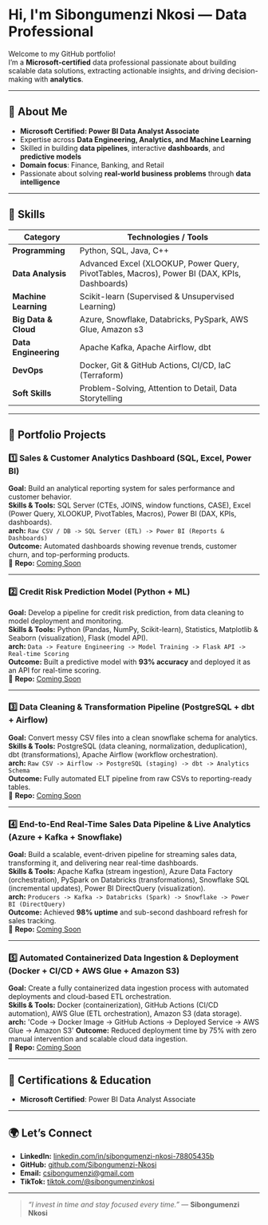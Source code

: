 # Hi, I'm Sibongumenzi Nkosi — Data Professional

Welcome to my GitHub portfolio!  
I’m a **Microsoft-certified** data professional passionate about building scalable data solutions, extracting actionable insights, and driving decision-making with **analytics**.

---

## 🚀 About Me
- **Microsoft Certified: Power BI Data Analyst Associate**  
- Expertise across **Data Engineering, Analytics, and Machine Learning**  
- Skilled in building **data pipelines**, interactive **dashboards**, and **predictive models**  
- **Domain focus**: Finance, Banking, and Retail  
- Passionate about solving **real-world business problems** through **data intelligence**

---

## 🧠 Skills

| **Category**        | **Technologies / Tools** |
|---------------------|--------------------------|
| **Programming**     | Python, SQL, Java, C++ |
| **Data Analysis**   | Advanced Excel (XLOOKUP, Power Query, PivotTables, Macros), Power BI (DAX, KPIs, Dashboards) |
| **Machine Learning**| Scikit-learn (Supervised & Unsupervised Learning) |
| **Big Data & Cloud**| Azure, Snowflake, Databricks, PySpark, AWS Glue, Amazon s3 |
| **Data Engineering**| Apache Kafka, Apache Airflow, dbt |
| **DevOps**          | Docker, Git & GitHub Actions, CI/CD, IaC (Terraform) |
| **Soft Skills**     | Problem-Solving, Attention to Detail, Data Storytelling |

---

## 💼 Portfolio Projects

### 1️⃣ Sales & Customer Analytics Dashboard (SQL, Excel, Power BI)  
**Goal:** Build an analytical reporting system for sales performance and customer behavior.  
**Skills & Tools:** SQL Server (CTEs, JOINS, window functions, CASE), Excel (Power Query, XLOOKUP, PivotTables, Macros), Power BI (DAX, KPIs, dashboards).  
**arch:** `Raw CSV / DB -> SQL Server (ETL) -> Power BI (Reports & Dashboards)`  
**Outcome:** Automated dashboards showing revenue trends, customer churn, and top-performing products.  
📂 **Repo:** [Coming Soon]()

---

### 2️⃣ Credit Risk Prediction Model (Python + ML)  
**Goal:** Develop a pipeline for credit risk prediction, from data cleaning to model deployment and monitoring.  
**Skills & Tools:** Python (Pandas, NumPy, Scikit-learn), Statistics, Matplotlib & Seaborn (visualization), Flask (model API).  
**arch:** `Data -> Feature Engineering -> Model Training -> Flask API -> Real-time Scoring`  
**Outcome:** Built a predictive model with **93% accuracy** and deployed it as an API for real-time scoring.  
📂 **Repo:** [Coming Soon]()

---

### 3️⃣ Data Cleaning & Transformation Pipeline (PostgreSQL + dbt + Airflow)  
**Goal:** Convert messy CSV files into a clean snowflake schema for analytics.  
**Skills & Tools:** PostgreSQL (data cleaning, normalization, deduplication), dbt (transformations), Apache Airflow (workflow orchestration).  
**arch:** `Raw CSV -> Airflow -> PostgreSQL (staging) -> dbt -> Analytics Schema`  
**Outcome:** Fully automated ELT pipeline from raw CSVs to reporting-ready tables.  
📂 **Repo:** [Coming Soon]()

---

### 4️⃣ End-to-End Real-Time Sales Data Pipeline & Live Analytics (Azure + Kafka + Snowflake)  
**Goal:** Build a scalable, event-driven pipeline for streaming sales data, transforming it, and delivering near real-time dashboards.  
**Skills & Tools:** Apache Kafka (stream ingestion), Azure Data Factory (orchestration), PySpark on Databricks (transformations), Snowflake SQL (incremental updates), Power BI DirectQuery (visualization).  
**arch:** `Producers -> Kafka -> Databricks (Spark) -> Snowflake -> Power BI (DirectQuery)`  
**Outcome:** Achieved **98% uptime** and sub-second dashboard refresh for sales tracking.  
📂 **Repo:** [Coming Soon]()

---

### 5️⃣ Automated Containerized Data Ingestion & Deployment (Docker + CI/CD + AWS Glue + Amazon S3)  
**Goal:** Create a fully containerized data ingestion process with automated deployments and cloud-based ETL orchestration.  
**Skills & Tools:** Docker (containerization), GitHub Actions (CI/CD automation), AWS Glue (ETL orchestration), Amazon S3 (data storage). 
**arch:** 'Code -> Docker Image -> GitHub Actions -> Deployed Service -> AWS Glue -> Amazon S3'
**Outcome:** Reduced deployment time by 75% with zero manual intervention and scalable cloud data ingestion.  
📂 **Repo:** [Coming Soon]()


---

## 🏅 Certifications & Education
- **Microsoft Certified**: Power BI Data Analyst Associate

---

## 🌍 Let’s Connect
- **LinkedIn:** [linkedin.com/in/sibongumenzi-nkosi-78805435b](https://www.linkedin.com/in/sibongumenzi-nkosi-78805435b)  
- **GitHub:** [github.com/Sibongumenzi-Nkosi](https://github.com/Sibongumenzi-Nkosi)  
- **Email:** csibongumenzi@gmail.com  
- **TikTok:** [tiktok.com/@sibongumenzinkosi](https://www.tiktok.com/@sibongumenzinkosi)

---

> *“I invest in time and stay focused every time.”* — **Sibongumenzi Nkosi**
